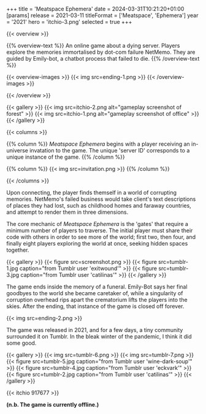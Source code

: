 +++
title = 'Meatspace Ephemera'
date = 2024-03-31T10:21:20+01:00
[params]
    release = 2021-03-11
    titleFormat = ['Meatspace', 'Ephemera']
    year = '2021'
    hero = 'itchio-3.png'
    selected = true
+++

{{< overview >}}

{{% overview-text %}}
An online game about a dying server. Players explore the memories immortalised by dot-com failure NetMemo. They are guided by Emily-bot, a chatbot process that failed to die.
{{% /overview-text %}}

{{< overview-images >}}
{{< img src=ending-1.png >}}
{{< /overview-images >}}

{{< /overview >}}

{{< gallery >}}
{{< img src=itchio-2.png alt="gameplay screenshot of forest" >}}
{{< img src=itchio-1.png alt="gameplay screenshot of office" >}}
{{< /gallery >}}

{{< columns >}}

{{% column %}}
*Meatspace Ephemera* begins with a player receiving an in-universe invatation to the game. The unique 'server ID' corresponds to a unique instance of the game.
{{% /column %}}

{{% column %}}
{{< img src=invitation.png >}}
{{% /column %}}

{{< /columns >}}

Upon connecting, the player finds themself in a world of corrupting memories. NetMemo's failed business would take client's text descriptions of places they had lost, such as childhood homes and faraway countries, and attempt to render them in three dimensions.

The core mechanic of *Meatspace Ephemera* is the 'gates' that require a minimum number of players to traverse. The initial player must share their code with others in order to see more of the world; first two, then four, and finally eight players exploring the world at once, seeking hidden spaces together.

{{< gallery >}}
{{< figure src=screenshot.png >}}
{{< figure src=tumblr-1.jpg caption="from Tumblr user 'exitwound'" >}}
{{< figure src=tumblr-3.jpg caption="from Tumblr user 'catilinas'" >}}
{{< /gallery >}}

The game ends inside the memory of a funeral. Emily-Bot says her final goodbyes to the world she became caretaker of, while a singularity of corruption overhead rips apart the crematorium lifts the players into the skies. After the ending, that instance of the game is closed off forever.

{{< img src=ending-2.png >}}

The game was released in 2021, and for a few days, a tiny community surrounded it on Tumblr. In the bleak winter of the pandemic, I think it did some good.

{{< gallery >}}
{{< img src=tumblr-6.png >}}
{{< img src=tumblr-7.png >}}
{{< figure src=tumblr-5.jpg caption="from Tumblr user 'wine-dark-soup'" >}}
{{< figure src=tumblr-4.jpg caption="from Tumblr user 'eckvark'" >}}
{{< figure src=tumblr-2.jpg caption="from Tumblr user 'catilinas'" >}}
{{< /gallery >}}

{{< itchio 917677 >}}

**(n.b. The game is currently offline.)**
